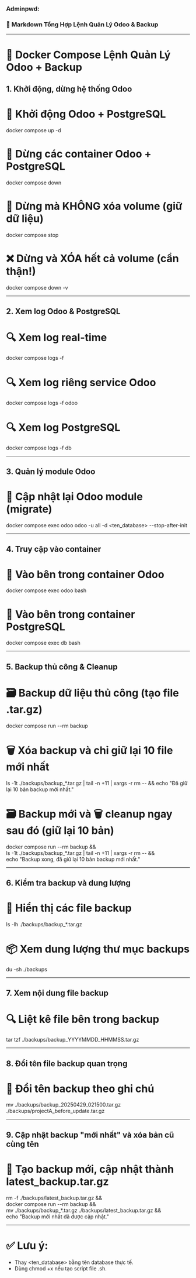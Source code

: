 ### Adminpwd:

### 📄 **Markdown Tổng Hợp Lệnh Quản Lý Odoo & Backup**

---

# 🚀 Docker Compose Lệnh Quản Lý Odoo + Backup

## 1. Khởi động, dừng hệ thống Odoo

# 🚀 Khởi động Odoo + PostgreSQL
docker compose up -d

# 🛑 Dừng các container Odoo + PostgreSQL
docker compose down

# 🛑 Dừng mà KHÔNG xóa volume (giữ dữ liệu)
docker compose stop

# ❌ Dừng và XÓA hết cả volume (cẩn thận!)
docker compose down -v

---

## 2. Xem log Odoo & PostgreSQL

# 🔍 Xem log real-time
docker compose logs -f

# 🔍 Xem log riêng service Odoo
docker compose logs -f odoo

# 🔍 Xem log PostgreSQL
docker compose logs -f db

---

## 3. Quản lý module Odoo

# 🔄 Cập nhật lại Odoo module (migrate)
docker compose exec odoo odoo -u all -d <ten_database> --stop-after-init

---

## 4. Truy cập vào container

# 🐚 Vào bên trong container Odoo
docker compose exec odoo bash

# 🐚 Vào bên trong container PostgreSQL
docker compose exec db bash

---

## 5. Backup thủ công & Cleanup

# 🗃 Backup dữ liệu thủ công (tạo file .tar.gz)
docker compose run --rm backup

# 🗑️ Xóa backup và chỉ giữ lại 10 file mới nhất
ls -1t ./backups/backup_*.tar.gz | tail -n +11 | xargs -r rm -- && echo "Đã giữ lại 10 bản backup mới nhất."

# 🗃 Backup mới và 🗑️ cleanup ngay sau đó (giữ lại 10 bản)
docker compose run --rm backup && \
ls -1t ./backups/backup_*.tar.gz | tail -n +11 | xargs -r rm -- && \
echo "Backup xong, đã giữ lại 10 bản backup mới nhất."

---

## 6. Kiểm tra backup và dung lượng

# 📂 Hiển thị các file backup
ls -lh ./backups/backup_*.tar.gz

# 📦 Xem dung lượng thư mục backups
du -sh ./backups

---

## 7. Xem nội dung file backup

# 🔍 Liệt kê file bên trong backup
tar tzf ./backups/backup_YYYYMMDD_HHMMSS.tar.gz

---

## 8. Đổi tên file backup quan trọng

# 📅 Đổi tên backup theo ghi chú
mv ./backups/backup_20250429_021500.tar.gz ./backups/projectA_before_update.tar.gz

---

## 9. Cập nhật backup "mới nhất" và xóa bản cũ cùng tên

# 🔄 Tạo backup mới, cập nhật thành latest_backup.tar.gz
rm -f ./backups/latest_backup.tar.gz && \
docker compose run --rm backup && \
mv ./backups/backup_*.tar.gz ./backups/latest_backup.tar.gz && \
echo "Backup mới nhất đã được cập nhật."

---

# ✅ Lưu ý:
- Thay <ten_database> bằng tên database thực tế.
- Dùng chmod +x nếu tạo script file .sh.
